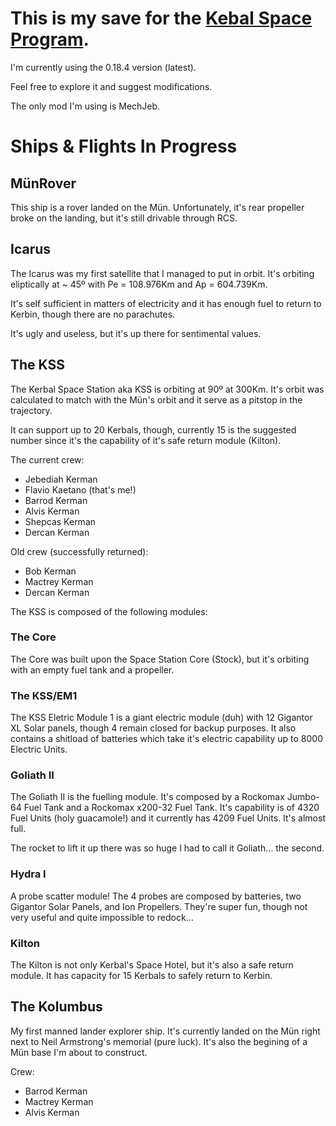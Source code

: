 # This is my save for the [Kebal Space Program](https://www.kerbalspaceprogram.com/).

I'm currently using the 0.18.4 version (latest).

Feel free to explore it and suggest modifications.

The only mod I'm using is MechJeb.

# Ships & Flights In Progress

## MünRover
This ship is a rover landed on the Mün. Unfortunately, it's rear propeller broke on the landing, but it's still drivable through RCS.

## Icarus
The Icarus was my first satellite that I managed to put in orbit. It's orbiting eliptically at ~ 45º with Pe = 108.976Km and Ap = 604.739Km.

It's self sufficient in matters of electricity and it has enough fuel to return to Kerbin, though there are no parachutes.

It's ugly and useless, but it's up there for sentimental values.

## The KSS
The Kerbal Space Station aka KSS is orbiting at 90º at 300Km. It's orbit was calculated to match with the Mün's orbit and it serve as a pitstop in the trajectory.

It can support up to 20 Kerbals, though, currently 15 is the suggested number since it's the capability of it's safe return module (Kilton).

The current crew:

- Jebediah Kerman
- Flavio Kaetano (that's me!)
- Barrod Kerman
- Alvis Kerman
- Shepcas Kerman
- Dercan Kerman

Old crew (successfully returned):

- Bob Kerman
- Mactrey Kerman
- Dercan Kerman

The KSS is composed of the following modules:

### The Core
The Core was built upon the Space Station Core (Stock), but it's orbiting with an empty fuel tank and a propeller.

### The KSS/EM1
The KSS Eletric Module 1 is a giant electric module (duh) with 12 Gigantor XL Solar panels, though 4 remain closed for backup purposes. It also contains a shitload of batteries which take it's electric capability up to 8000 Electric Units.

### Goliath II
The Goliath II is the fuelling module. It's composed by a Rockomax Jumbo-64 Fuel Tank and a Rockomax x200-32 Fuel Tank. It's capability is of 4320 Fuel Units (holy guacamole!) and it currently has 4209 Fuel Units. It's almost full.

The rocket to lift it up there was so huge I had to call it Goliath… the second.

### Hydra I
A probe scatter module! The 4 probes are composed by batteries, two Gigantor Solar Panels, and Ion Propellers. They're super fun, though not very useful and quite impossible to redock...

### Kilton
The Kilton is not only Kerbal's Space Hotel, but it's also a safe return module. It has capacity for 15 Kerbals to safely return to Kerbin.

## The Kolumbus
My first manned lander explorer ship. It's currently landed on the Mün right next to Neil Armstrong's memorial (pure luck). It's also the begining of a Mün base I'm about to construct.

Crew:

- Barrod Kerman
- Mactrey Kerman
- Alvis Kerman